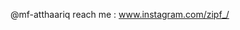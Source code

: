 @mf-atthaariq
reach me : www.instagram.com/zipf_/

<!---
mf-atthaariq/mf-atthaariq is a ✨ special ✨ repository because its `README.md` (this file) appears on your GitHub profile.
You can click the Preview link to take a look at your changes.
--->

